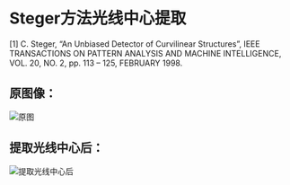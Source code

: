 # Steger方法光线中心提取

[1] C. Steger, “An Unbiased Detector of Curvilinear Structures”, IEEE TRANSACTIONS ON PATTERN ANALYSIS AND MACHINE INTELLIGENCE, VOL. 20, NO. 2, pp. 113 – 125, FEBRUARY 1998.

## 原图像：
![原图](http://oxqws3l9a.bkt.clouddn.com/foreground.jpg)

## 提取光线中心后：
![提取光线中心后](http://oxqws3l9a.bkt.clouddn.com/%E5%8E%9F%E5%9B%BE%E4%B8%8A%E6%8F%90%E5%8F%96%E7%BA%BF%E6%98%BE%E7%A4%BA.jpg)
